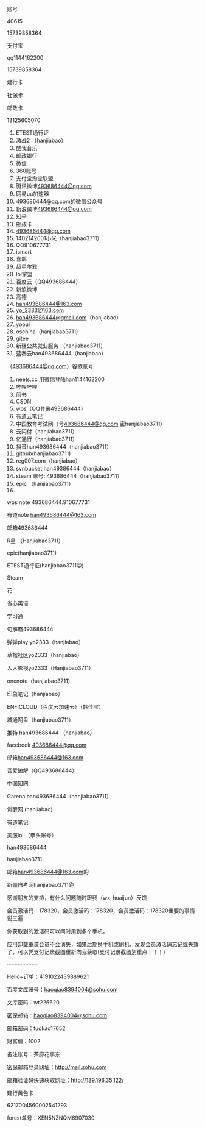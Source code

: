 账号

40615

  

  

15739858364

支付宝

qq1144162200

  

  

15739858364

建行卡

社保卡

邮政卡

  

  

  

13125605070

1.  ETEST通行证
2.  激战2 （hanjiabao）
3.  酷我音乐
4.  邮政银行
5.  微信
6.  360账号
7.  支付宝淘宝联盟
8.  腾讯微博[493686444@qq.com](mailto:493686444@qq.com)
9.  网易uu加速器
10.  [493686444@qq.com](mailto:493686444@qq.com)的微信公众号
11.  新浪微博[493686444@qq.com](mailto:493686444@qq.com)
12.  知乎
13.  邮政卡
14.  [493686444@qq.com](mailto:493686444@qq.com)
15.  1402142001小米（hanjiabao3711）
16.  QQ910677731
17.  ismart
18.  喜鹊
19.  超星尔雅
20.  lol掌盟
21.  百度云（QQ493686444）
22.  新浪微博
23.  高德
24.  [han493686444@163.com](mailto:han493686444@163.com)
25.  [yo_2333@163.com](mailto:yo_2333@163.com)
26.  [han493686444@gmail.com](mailto:han493686444@gmail.com)（hanjiabao）
27.  yooul
28.  oschina（hanjiabao3711）
29.  gitee
30.  新疆公共就业服务 （hanjiabao3711）
31.  蓝奏云han493686444（hanjiabao）

  

  

  

  

（[493686444@qq.com](mailto:493686444@qq.com)）谷歌账号

1.  neets.cc 用微信登陆han1144162200
2.  哔哩哔哩
3.  简书
4.  CSDN
5.  wps（QQ登录493686444）
6.  有道云笔记
7.  中国教育考试网（号[493686444@qq.com](mailto:493686444@qq.com) 密hanjiabao3711）
8.  云闪付（hanjiabao3711）
9.  亿通行（hanjiabao3711）
10.  抖音han493686444（hanjiabao3711）
11.  github(hanjiabao3711)
12.  reg007.com（hanjiabao）
13.  svnbucket han49386444（hanjiabao）
14.  steam 账号: 493686444（hanjiabao3711）
15.  epic （hanjiabao3711）
16.    
    

  

  

wps note 493686444.910677731

有道note [han493686444@163.com](mailto:han493686444@163.com)

  

  

  

  

  

  

  

  

  

邮箱493686444

R星 （Hanjiabao3711）

epic(hanjiabao3711)

ETEST通行证(hanjiabao3711@)

Steam

花

省心英语

学习通

句解霸493686444

弹弹play yo2333（hanjiabao）

草榴社区yo2333（hanjiabao）

人人影视yo2333（Hanjiabao3711）

onenote（hanjiabao3711）

印象笔记（hanjiabao）

ENFICLOUD（百度云加速云）（韩佳宝）

城通网盘（hanjiabao3711）

推特 han493686444 （hanjiabao）

facebook [493686444@qq.com](mailto:493686444@qq.com)

  

邮箱[han493686444@163.com](mailto:han493686444@163.com)

吾爱破解（QQ493686444）

中国知网

Garena han493686444（hanjiabao3711）

觉醒网 (hanjiabao)

有道笔记

  

美服lol （拳头账号）

han493686444

hanjiabao3711

  

  

邮箱[han493686444@163.com](mailto:han493686444@163.com)的

新疆自考网hanjiabao3711@

  

  

感谢朋友的支持，有什么问题随时跟我（wx_huaijun）反馈

会员激活码：178320，会员激活码：178320，会员激活码：178320重要的事情说三遍

你获取到的激活码可以同时用到多个手机。

应用卸载重装会员不会消失，如果后期换手机或刷机，发现会员激活码忘记或失效了，可以凭支付记录截图重新向我获取(支付记录截图划重点！！！)

  

  

  

  

  

  

  

  

····················

Hello~订单：4191022439889621

百度文库账号：[haoqiao8394004@sohu.com](mailto:haoqiao8394004@sohu.com)

文库密码：wt226620

密保邮箱：[haoqiao8394004@sohu.com](mailto:haoqiao8394004@sohu.com)

邮箱密码：tuokao17652

财富值：1002

备注账号：茶靡花事东

密保邮箱登录网址：http://mail.sohu.com

邮箱验证码快速获取网址：http://139.196.35.122/

  

  

  

建行黄色卡

6217004560002541293

  

  

  

forest单号：XEN5NZNQM6907030